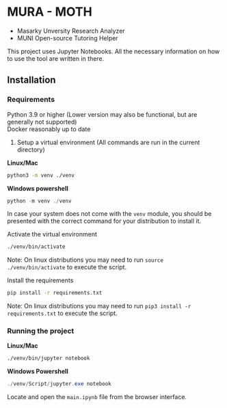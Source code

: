 # MURA - MOTH
- Masarky Unversity Research Analyzer
- MUNI Open-source Tutoring Helper

This project uses Jupyter Notebooks. All the necessary information on how to use the tool are written in there.

## Installation

### Requirements

Python 3.9 or higher (Lower version may also be functional, but are generally not supported)\
Docker reasonably up to date

1) Setup a virtual environment (All commands are run in the current directory)

**Linux/Mac**
```bash
python3 -m venv ./venv
```
**Windows powershell**
```ps1
python -m venv ./venv
```

In case your system does not come with the `venv` module, you should be presented with the correct command for your distribution to install it. 

Activate the virtual environment

```bash
./venv/bin/activate
```

Note: On linux distributions you may need to run `source ./venv/bin/activate` to execute the script.

Install the requirements

```bash
pip install -r requirements.txt
```
Note: On linux distributions you may need to run `pip3 install -r requirements.txt` to execute the script.

### Running the project

**Linux/Mac**
```bash
./venv/bin/jupyter notebook
```
**Windows Powershell**
```ps1
./venv/Script/jupyter.exe notebook
```

Locate and open the `main.ipynb` file from the browser interface.